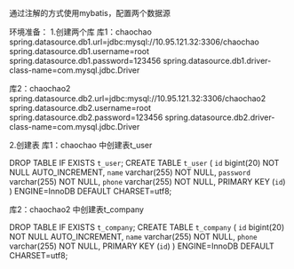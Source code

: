 
通过注解的方式使用mybatis，配置两个数据源


环境准备：
1.创建两个库
库1：chaochao
spring.datasource.db1.url=jdbc:mysql://10.95.121.32:3306/chaochao
spring.datasource.db1.username=root
spring.datasource.db1.password=123456
spring.datasource.db1.driver-class-name=com.mysql.jdbc.Driver

库2：chaochao2
spring.datasource.db2.url=jdbc:mysql://10.95.121.32:3306/chaochao2
spring.datasource.db2.username=root
spring.datasource.db2.password=123456
spring.datasource.db2.driver-class-name=com.mysql.jdbc.Driver

2.创建表
库1：chaochao 中创建表t_user

DROP TABLE IF EXISTS `t_user`;
CREATE TABLE `t_user` (
  `id` bigint(20) NOT NULL AUTO_INCREMENT,
  `name` varchar(255) NOT NULL,
  `password` varchar(255) NOT NULL,
  `phone` varchar(255) NOT NULL,
  PRIMARY KEY (`id`)
) ENGINE=InnoDB DEFAULT CHARSET=utf8;


库2：chaochao2 中创建表t_company

DROP TABLE IF EXISTS `t_company`;
CREATE TABLE `t_company` (
  `id` bigint(20) NOT NULL AUTO_INCREMENT,
  `name` varchar(255) NOT NULL,
  `phone` varchar(255) NOT NULL,
  PRIMARY KEY (`id`)
) ENGINE=InnoDB DEFAULT CHARSET=utf8;




